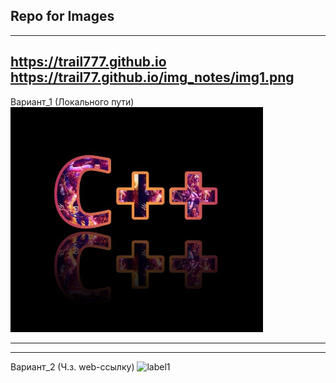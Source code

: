 
## Repo for Images


------

https://trail777.github.io
https://trail77.github.io/img_notes/img1.png
------
Вариант_1 (Локального пути)
![label](img_notes/img1.png)


-----------------
-----------------


Вариант_2 (Ч.з. web-ссылку)
![label1](https://trail77.github.io/img_notes/img1.png)
